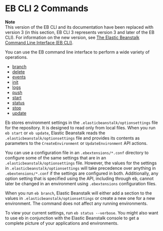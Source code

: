 # EB CLI 2 Commands<a name="eb-cmd-commands"></a>

**Note**  
 This version of the EB CLI and its documentation have been replaced with version 3 \(in this section, EB CLI 3 represents version 3 and later of the EB CLI\)\. For information on the new version, see [The Elastic Beanstalk Command Line Interface \(EB CLI\)](eb-cli3.md)\. 

You can use the EB command line interface to perform a wide variety of operations\.


+ [branch](branch.md)
+ [delete](delete.md)
+ [events](eb-events.md)
+ [init](init.md)
+ [logs](logs.md)
+ [push](push.md)
+ [start](start.md)
+ [status](status.md)
+ [stop](stop.md)
+ [update](update.md)

Eb stores environment settings in the `.elasticbeanstalk/optionsettings` file for the repository\. It is designed to read only from local files\. When you run `eb start` or `eb update`, Elastic Beanstalk reads the `.elasticbeanstalk/optionsettings` file and provides its contents as parameters to the `CreateEnvironment` or `UpdateEnvironment` API actions\.

You can use a configuration file in an `.ebextensions/*.conf` directory to configure some of the same settings that are in an `.elasticbeanstalk/optionsettings` file\. However, the values for the settings in `.elasticbeanstalk/optionsettings` will take precedence over anything in `.ebextensions/*.conf` if the settings are configured in both\. Additionally, any option setting that is specified using the API, including through eb, cannot later be changed in an environment using `.ebextensions` configuration files\.

When you run `eb branch`, Elastic Beanstalk will either add a section to the values in `.elasticbeanstalk/optionsettings` or create a new one for a new environment\. The command does not affect any running environments\.

To view your current settings, run `eb status --verbose`\. You might also want to use eb in conjunction with the Elastic Beanstalk console to get a complete picture of your applications and environments\.